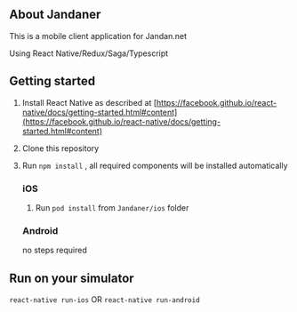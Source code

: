 ## About Jandaner

This is a mobile client application for Jandan.net

Using React Native/Redux/Saga/Typescript

## Getting started

1. Install React Native as described at [https://facebook.github.io/react-native/docs/getting-started.html#content](https://facebook.github.io/react-native/docs/getting-started.html#content)
2. Clone this repository
3. Run `npm install` , all required components will be installed automatically

    ### iOS
      
    1. Run `pod install` from `Jandaner/ios` folder
    
    ### Android
    
    no steps required

## Run on your simulator

`react-native run-ios`
OR
`react-native run-android`

